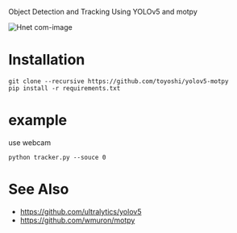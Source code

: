 Object Detection and Tracking Using YOLOv5 and motpy

![Hnet com-image](https://user-images.githubusercontent.com/188394/111580817-8736f900-87fb-11eb-88bd-fc5e24ecbae9.gif)

# Installation

```
git clone --recursive https://github.com/toyoshi/yolov5-motpy
pip install -r requirements.txt
```

# example

use webcam
```
python tracker.py --souce 0
```
# See Also
- https://github.com/ultralytics/yolov5
- https://github.com/wmuron/motpy

